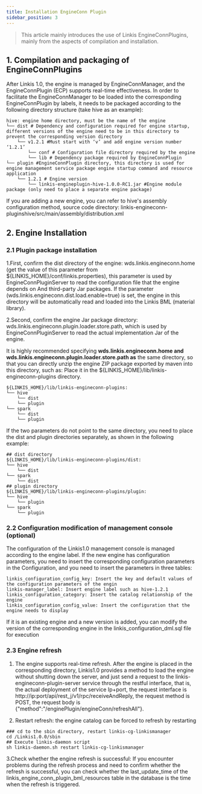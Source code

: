 ```yaml
---
title: Installation EngineConn Plugin
sidebar_position: 3
---
```


> This article mainly introduces the use of Linkis EngineConnPlugins, mainly from the aspects of compilation and installation.

## 1. Compilation and packaging of EngineConnPlugins

After Linkis 1.0, the engine is managed by EngineConnManager, and the EngineConnPlugin (ECP) supports real-time effectiveness.
In order to facilitate the EngineConnManager to be loaded into the corresponding EngineConnPlugin by labels, it needs to be packaged according to the following directory structure (take hive as an example):
```
hive: engine home directory, must be the name of the engine
└── dist # Dependency and configuration required for engine startup, different versions of the engine need to be in this directory to prevent the corresponding version directory
    └── v1.2.1 #Must start with ‘v’ and add engine version number ‘1.2.1’
        └── conf # Configuration file directory required by the engine
        └── lib # Dependency package required by EngineConnPlugin
└── plugin #EngineConnPlugin directory, this directory is used for engine management service package engine startup command and resource application
    └── 1.2.1 # Engine version
        └── linkis-engineplugin-hive-1.0.0-RC1.jar #Engine module package (only need to place a separate engine package)
```
If you are adding a new engine, you can refer to hive's assembly configuration method, source code directory: linkis-engineconn-pluginshive/src/main/assembly/distribution.xml
## 2. Engine Installation
### 2.1 Plugin package installation
1.First, confirm the dist directory of the engine: wds.linkis.engineconn.home (get the value of this parameter from ${LINKIS_HOME}/conf/linkis.properties), this parameter is used by EngineConnPluginServer to read the configuration file that the engine depends on And third-party Jar packages. If the parameter (wds.linkis.engineconn.dist.load.enable=true) is set, the engine in this directory will be automatically read and loaded into the Linkis BML (material library).

2.Second, confirm the engine Jar package directory:
wds.linkis.engineconn.plugin.loader.store.path, which is used by EngineConnPluginServer to read the actual implementation Jar of the engine.

It is highly recommended specifying **wds.linkis.engineconn.home and wds.linkis.engineconn.plugin.loader.store.path as** the same directory, so that you can directly unzip the engine ZIP package exported by maven into this directory, such as: Place it in the ${LINKIS_HOME}/lib/linkis-engineconn-plugins directory.

```
${LINKIS_HOME}/lib/linkis-engineconn-plugins:
└── hive
    └── dist
    └── plugin
└── spark
    └── dist
    └── plugin
```

If the two parameters do not point to the same directory, you need to place the dist and plugin directories separately, as shown in the following example:

```
## dist directory
${LINKIS_HOME}/lib/linkis-engineconn-plugins/dist:
└── hive
    └── dist
└── spark
    └── dist
## plugin directory
${LINKIS_HOME}/lib/linkis-engineconn-plugins/plugin:
└── hive
    └── plugin
└── spark
    └── plugin
```
### 2.2 Configuration modification of management console (optional)

The configuration of the Linkis1.0 management console is managed according to the engine label. If the new engine has configuration parameters, you need to insert the corresponding configuration parameters in the Configuration, and you need to insert the parameters in three tables:

```
linkis_configuration_config_key: Insert the key and default values of the configuration parameters of the engin
linkis-manager_label: Insert engine label such as hive-1.2.1
linkis_configuration_category: Insert the catalog relationship of the engine
linkis_configuration_config_value: Insert the configuration that the engine needs to display
```

If it is an existing engine and a new version is added, you can modify the version of the corresponding engine in the linkis_configuration_dml.sql file for execution

### 2.3 Engine refresh

1.	The engine supports real-time refresh. After the engine is placed in the corresponding directory, Linkis1.0 provides a method to load the engine without shutting down the server, and just send a request to the linkis-engineconn-plugin-server service through the restful interface, that is, the actual deployment of the service Ip+port, the request interface is http://ip:port/api/rest_j/v1/rpc/receiveAndReply, the request method is POST, the request body is {"method":"/enginePlugin/engineConn/refreshAll"}.

2.	Restart refresh: the engine catalog can be forced to refresh by restarting

```
### cd to the sbin directory, restart linkis-cg-linkismanager
cd /Linkis1.0.0/sbin
## Execute linkis-daemon script
sh linkis-daemon.sh restart linkis-cg-linkismanager
```

3.Check whether the engine refresh is successful: If you encounter problems during the refresh process and need to confirm whether the refresh is successful, you can check whether the last_update_time of the linkis_engine_conn_plugin_bml_resources table in the database is the time when the refresh is triggered.
